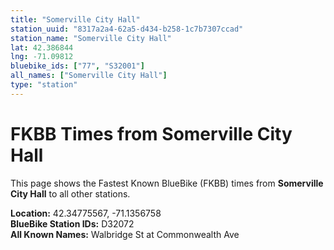 ```yaml
---
title: "Somerville City Hall"
station_uuid: "8317a2a4-62a5-d434-b258-1c7b7307ccad"
station_name: "Somerville City Hall"
lat: 42.386844
lng: -71.09812
bluebike_ids: ["77", "S32001"]
all_names: ["Somerville City Hall"]
type: "station"
---
```


# FKBB Times from Somerville City Hall

This page shows the Fastest Known BlueBike (FKBB) times from **Somerville City Hall** to all other stations.

**Location:** 42.34775567, -71.1356758  
**BlueBike Station IDs:** D32072  
**All Known Names:** Walbridge St at Commonwealth Ave

